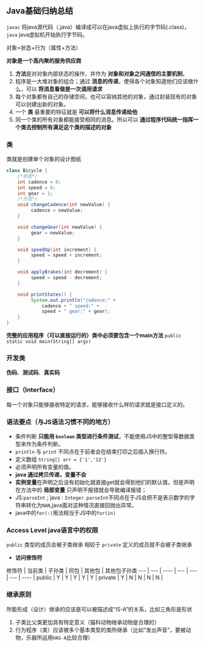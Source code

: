 
## Java基础归纳总结

`javac` 将java源代码（.java）编译成可以在java虚拟上执行的字节码(.class)，`java` java虚拟机开始执行字节码。

对象=状态+行为（属性+方法）

**对象是一个高内聚的服务供应商**

1. **方法**是对对象内部状态的操作，并作为 **对象和对象之间通信的主要机制**。
2. 程序是一大堆对象的组合；通过 **消息的传递**，使得各个对象知道他们应该做什么，可以 **将消息看做是一次调用请求**
3. 每个对象都有自己的存储空间，也可以容纳其他的对象，通过封装现有的对象可以创建出新的对象。
4. 一个 **类** 最重要的特征就是 **可以将什么消息传递给他**
5. 同一个类的所有对象都能接受相同的消息。所以可以 **通过程序代码统一指挥一个类去控制所有满足这个类的描述的对象**

### 类

类就是创建单个对象的设计图纸

```java
class Bicycle {
    /*状态*/
    int cadence = 0;
    int speed = 0;
    int gear = 1;
    /*方法*/
    void changeCadence(int newValue) {
         cadence = newValue;
    }

    void changeGear(int newValue) {
         gear = newValue;
    }

    void speedUp(int increment) {
         speed = speed + increment;   
    }

    void applyBrakes(int decrement) {
         speed = speed - decrement;
    }

    void printStates() {
         System.out.println("cadence:" +
             cadence + " speed:" + 
             speed + " gear:" + gear);
    }
}
```

**完整的应用程序（可以直接运行的）类中必须要包含一个main方法** `public static void main(String[] args)`

### 开发类
 **伪码**、**测试码**、**真实码**

### 接口（Interface）

每一个对象只能够接收特定的请求，能够接收什么样的请求就是接口定义的。

### 语法要点（与JS语法习惯不同的地方）

* 条件判断 **只能用 `boolean` 类型进行条件测试**，不能使用JS中的整型等数据类型来作为条件判断。
* `println` 与 `print` 不同点在于前者会在结束打印之后插入换行符。
* 定义数组 `String[] arr = {'1','12'}` 
* 必须声明所有变量的值。
* **java 通过拷贝传递，变量不会**
* **实例变量**在声明之后没有初始化就直接get就会得到他们的默认值，但是声明在方法中的 **局部变量** 只声明不报错就会导致编译报错；
* JS:`parseInt` ; java : `Integer.parseInt`不同点在于JS会把不是表示数字的字符串转化为`NAN`,java面对这种情况直接回抛出异常。
* java中的`for(:)`用法相当于JS中的`for(in)`


### Access Level java语言中的权限

`public` 类型的成员会被子类继承 相较于 `private` 定义的成员就不会被子类继承

* **访问修饰符**

修饰符 | 当前类 | 子孙类 | 同包 | 其他包 | 其他包子孙类
--- | --- | ---- | --- | --- | --- | ---- |
public | Y | Y | Y | Y | Y |
private | Y | N | N | N | N |

### 继承原则

所能形成（设计）继承的应该是可以被描述成“IS-A”的关系，比如三角形是形状

1. 子类比父类更加具有特定意义（猫科动物继承动物是合理的）
2. 行为程序（类）应该被多个基本类型的类所继承（比如“发出声音”，要被动物，乐器所运用`HAS-A`比较合理）